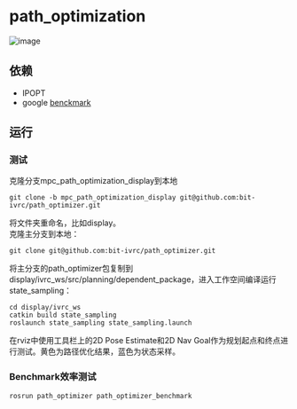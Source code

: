 # path_optimization
![image](https://github.com/bit-ivrc/mpc_path_optimization/blob/master/picture/result.png)  
## 依赖
- IPOPT    
- google [benckmark](https://github.com/google/benchmark)   
## 运行  
### 测试 
克隆分支mpc_path_optimization_display到本地
```
git clone -b mpc_path_optimization_display git@github.com:bit-ivrc/path_optimizer.git
```
将文件夹重命名，比如display。  
克隆主分支到本地：  
```
git clone git@github.com:bit-ivrc/path_optimizer.git
``` 
将主分支的path_optimizer包复制到display/ivrc_ws/src/planning/dependent_package，进入工作空间编译运行state_sampling：
```
cd display/ivrc_ws
catkin build state_sampling
roslaunch state_sampling state_sampling.launch
```
在rviz中使用工具栏上的2D Pose Estimate和2D Nav Goal作为规划起点和终点进行测试。黄色为路径优化结果，蓝色为状态采样。
### Benchmark效率测试  
```
rosrun path_optimizer path_optimizer_benchmark
```
